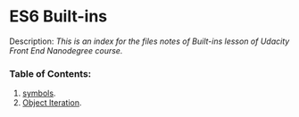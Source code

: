 # ES6 Built-ins

Description: _This is an index for the files notes of Built-ins lesson of Udacity Front End Nanodegree course._

### Table of Contents:

1. [symbols](https://github.com/Islam888/Study-Notes/blob/master/JS/symbols.md).
2. [Object Iteration](https://github.com/Islam888/Study-Notes/blob/master/JS/object-iteration.md).
